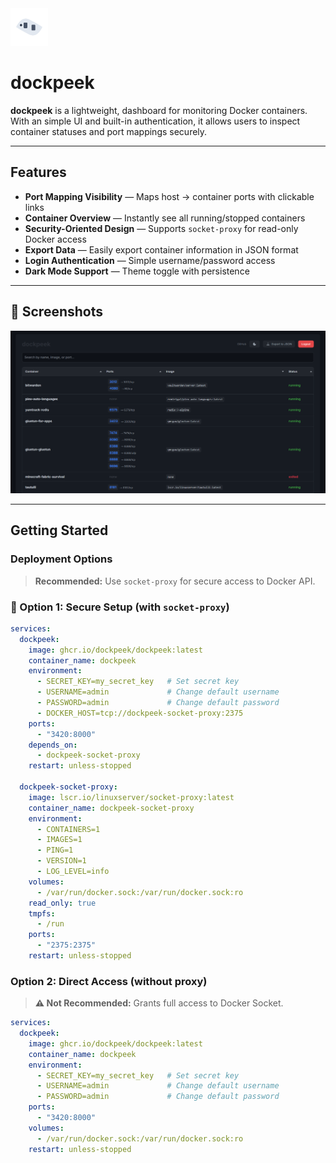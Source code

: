 <img src="static/logo_2.svg" alt="dockpeek logo" width="60" height="60" />

# dockpeek

**dockpeek** is a lightweight, dashboard for monitoring Docker containers. With an simple UI and built-in authentication, it allows users to inspect container statuses and port mappings securely.

---

## Features

* **Port Mapping Visibility** — Maps host → container ports with clickable links
* **Container Overview** — Instantly see all running/stopped containers
* **Security-Oriented Design** — Supports `socket-proxy` for read-only Docker access
* **Export Data** — Easily export container information in JSON format
* **Login Authentication** — Simple username/password access
* **Dark Mode Support** — Theme toggle with persistence

---

## 📸 Screenshots

<p align="left">
  <img src="screenshot.png" alt="Night mode" width="800" />
</p>

---

## Getting Started

### Deployment Options

> **Recommended:** Use `socket-proxy` for secure access to Docker API.

### 🔧 Option 1: Secure Setup (with `socket-proxy`)

```yaml
services:
  dockpeek:
    image: ghcr.io/dockpeek/dockpeek:latest
    container_name: dockpeek
    environment:
      - SECRET_KEY=my_secret_key   # Set secret key
      - USERNAME=admin             # Change default username
      - PASSWORD=admin             # Change default password
      - DOCKER_HOST=tcp://dockpeek-socket-proxy:2375
    ports:
      - "3420:8000"
    depends_on:
      - dockpeek-socket-proxy
    restart: unless-stopped

  dockpeek-socket-proxy:
    image: lscr.io/linuxserver/socket-proxy:latest
    container_name: dockpeek-socket-proxy
    environment:
      - CONTAINERS=1
      - IMAGES=1
      - PING=1
      - VERSION=1
      - LOG_LEVEL=info
    volumes:
      - /var/run/docker.sock:/var/run/docker.sock:ro
    read_only: true
    tmpfs:
      - /run
    ports:
      - "2375:2375"
    restart: unless-stopped
```

### Option 2: Direct Access (without proxy)

> **⚠️ Not Recommended:** Grants full access to Docker Socket.

```yaml
services:
  dockpeek:
    image: ghcr.io/dockpeek/dockpeek:latest
    container_name: dockpeek
    environment:
      - SECRET_KEY=my_secret_key   # Set secret key
      - USERNAME=admin             # Change default username
      - PASSWORD=admin             # Change default password
    ports:
      - "3420:8000"
    volumes:
      - /var/run/docker.sock:/var/run/docker.sock:ro
    restart: unless-stopped
```